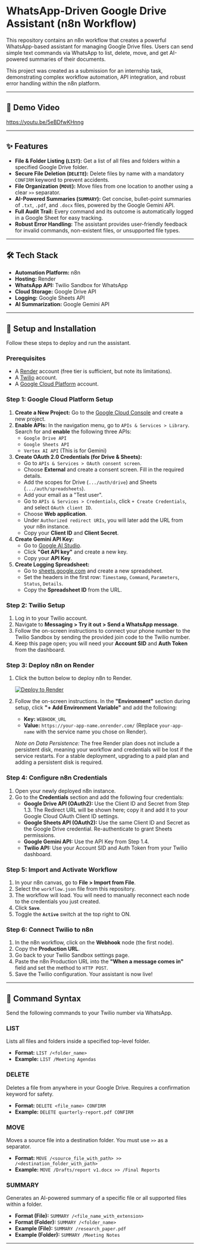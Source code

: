# WhatsApp-Driven Google Drive Assistant (n8n Workflow)

This repository contains an n8n workflow that creates a powerful WhatsApp-based assistant for managing Google Drive files. Users can send simple text commands via WhatsApp to list, delete, move, and get AI-powered summaries of their documents.

This project was created as a submission for an internship task, demonstrating complex workflow automation, API integration, and robust error handling within the n8n platform.

---

## 🎥 Demo Video

https://youtu.be/5eBDfwKHnng

---

## ✨ Features

* **File & Folder Listing (`LIST`):** Get a list of all files and folders within a specified Google Drive folder.
* **Secure File Deletion (`DELETE`):** Delete files by name with a mandatory `CONFIRM` keyword to prevent accidents.
* **File Organization (`MOVE`):** Move files from one location to another using a clear `>>` separator.
* **AI-Powered Summaries (`SUMMARY`):** Get concise, bullet-point summaries of `.txt`, `.pdf`, and `.docx` files, powered by the Google Gemini API.
* **Full Audit Trail:** Every command and its outcome is automatically logged in a Google Sheet for easy tracking.
* **Robust Error Handling:** The assistant provides user-friendly feedback for invalid commands, non-existent files, or unsupported file types.

---

## 🛠️ Tech Stack

* **Automation Platform:** n8n
* **Hosting:** Render
* **WhatsApp API:** Twilio Sandbox for WhatsApp
* **Cloud Storage:** Google Drive API
* **Logging:** Google Sheets API
* **AI Summarization:** Google Gemini API

---

## 🚀 Setup and Installation

Follow these steps to deploy and run the assistant.

### **Prerequisites**

* A [Render](https://render.com/) account (free tier is sufficient, but note its limitations).
* A [Twilio](https://www.twilio.com/) account.
* A [Google Cloud Platform](https://cloud.google.com/) account.

### **Step 1: Google Cloud Platform Setup**

1.  **Create a New Project:** Go to the [Google Cloud Console](https://console.cloud.google.com/) and create a new project.
2.  **Enable APIs:** In the navigation menu, go to `APIs & Services > Library`. Search for and **enable** the following three APIs:
    * `Google Drive API`
    * `Google Sheets API`
    * `Vertex AI API` (This is for Gemini)
3.  **Create OAuth 2.0 Credentials (for Drive & Sheets):**
    * Go to `APIs & Services > OAuth consent screen`.
    * Choose **External** and create a consent screen. Fill in the required details.
    * Add the scopes for Drive (`.../auth/drive`) and Sheets (`.../auth/spreadsheets`).
    * Add your email as a "Test user".
    * Go to `APIs & Services > Credentials`, click `+ Create Credentials`, and select `OAuth client ID`.
    * Choose **Web application**.
    * Under `Authorized redirect URIs`, you will later add the URL from your n8n instance.
    * Copy your **Client ID** and **Client Secret**.
4.  **Create Gemini API Key:**
    * Go to [Google AI Studio](https://aistudio.google.com/).
    * Click **"Get API key"** and create a new key.
    * Copy your **API Key**.
5.  **Create Logging Spreadsheet:**
    * Go to [sheets.google.com](https://sheets.google.com/) and create a new spreadsheet.
    * Set the headers in the first row: `Timestamp`, `Command`, `Parameters`, `Status`, `Details`.
    * Copy the **Spreadsheet ID** from the URL.

### **Step 2: Twilio Setup**

1.  Log in to your Twilio account.
2.  Navigate to **Messaging > Try it out > Send a WhatsApp message**.
3.  Follow the on-screen instructions to connect your phone number to the Twilio Sandbox by sending the provided join code to the Twilio number.
4.  Keep this page open; you will need your **Account SID** and **Auth Token** from the dashboard.

### **Step 3: Deploy n8n on Render**

1.  Click the button below to deploy n8n to Render.

    [![Deploy to Render](https://render.com/images/deploy-to-render-button.svg)](https://render.com/deploy?repo=https://github.com/n8n-io/n8n-render)

2.  Follow the on-screen instructions. In the **"Environment"** section during setup, click **"+ Add Environment Variable"** and add the following:
    * **Key:** `WEBHOOK_URL`
    * **Value:** `https://your-app-name.onrender.com/` (Replace `your-app-name` with the service name you chose on Render).

    *Note on Data Persistence:* The free Render plan does not include a persistent disk, meaning your workflow and credentials will be lost if the service restarts. For a stable deployment, upgrading to a paid plan and adding a persistent disk is required.

### **Step 4: Configure n8n Credentials**

1.  Open your newly deployed n8n instance.
2.  Go to the **Credentials** section and add the following four credentials:
    * **Google Drive API (OAuth2):** Use the Client ID and Secret from Step 1.3. The Redirect URL will be shown here; copy it and add it to your Google Cloud OAuth Client ID settings.
    * **Google Sheets API (OAuth2):** Use the same Client ID and Secret as the Google Drive credential. Re-authenticate to grant Sheets permissions.
    * **Google Gemini API:** Use the API Key from Step 1.4.
    * **Twilio API:** Use your Account SID and Auth Token from your Twilio dashboard.

### **Step 5: Import and Activate Workflow**

1.  In your n8n canvas, go to **File > Import from File**.
2.  Select the `workflow.json` file from this repository.
3.  The workflow will load. You will need to manually reconnect each node to the credentials you just created.
4.  Click **`Save`**.
5.  Toggle the **`Active`** switch at the top right to ON.

### **Step 6: Connect Twilio to n8n**

1.  In the n8n workflow, click on the **Webhook** node (the first node).
2.  Copy the **Production URL**.
3.  Go back to your Twilio Sandbox settings page.
4.  Paste the n8n Production URL into the **"When a message comes in"** field and set the method to `HTTP POST`.
5.  Save the Twilio configuration. Your assistant is now live!

---

## 🤖 Command Syntax

Send the following commands to your Twilio number via WhatsApp.

### **LIST**
Lists all files and folders inside a specified top-level folder.
* **Format:** `LIST /<folder_name>`
* **Example:** `LIST /Meeting Agendas`

### **DELETE**
Deletes a file from anywhere in your Google Drive. Requires a confirmation keyword for safety.
* **Format:** `DELETE <file_name> CONFIRM`
* **Example:** `DELETE quarterly-report.pdf CONFIRM`

### **MOVE**
Moves a source file into a destination folder. You must use `>>` as a separator.
* **Format:** `MOVE /<source_file_with_path> >> /<destination_folder_with_path>`
* **Example:** `MOVE /Drafts/report v1.docx >> /Final Reports`

### **SUMMARY**
Generates an AI-powered summary of a specific file or all supported files within a folder.
* **Format (File):** `SUMMARY /<file_name_with_extension>`
* **Format (Folder):** `SUMMARY /<folder_name>`
* **Example (File):** `SUMMARY /research_paper.pdf`
* **Example (Folder):** `SUMMARY /Meeting Notes`

---
